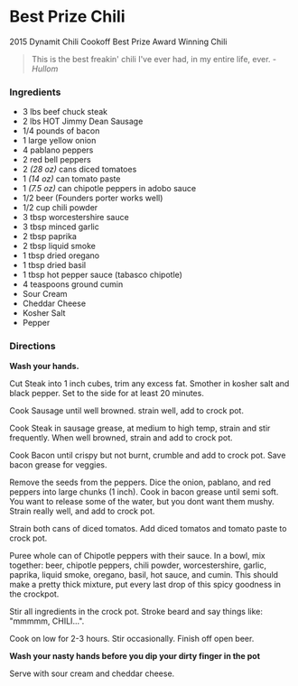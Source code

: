 # Best Prize Chili

2015 Dynamit Chili Cookoff Best Prize Award Winning Chili

> This is the best freakin' chili I've ever had, in my entire life, ever. - _Hullom_


### Ingredients
- 3 lbs beef chuck steak
- 2 lbs HOT Jimmy Dean Sausage
- 1/4 pounds of bacon
- 1 large yellow onion
- 4 pablano peppers
- 2 red bell peppers
- 2 _(28 oz)_ cans diced tomatoes
- 1 _(14 oz)_ can tomato paste
- 1 _(7.5 oz)_ can chipotle peppers in adobo sauce
- 1/2 beer (Founders porter works well)
- 1/2 cup chili powder
- 3 tbsp worcestershire sauce
- 3 tbsp minced garlic
- 2 tbsp paprika
- 2 tbsp liquid smoke
- 1 tbsp dried oregano
- 1 tbsp dried basil
- 1 tbsp hot pepper sauce (tabasco chipotle)
- 4 teaspoons ground cumin
- Sour Cream
- Cheddar Cheese
- Kosher Salt
- Pepper

### Directions
**Wash your hands.**

Cut Steak into 1 inch cubes, trim any excess fat. Smother in kosher salt and black pepper. Set to the side for at least 20 minutes.

Cook Sausage until well browned. strain well, add to crock pot.

Cook Steak in sausage grease, at medium to high temp, strain and stir frequently. When well browned, strain and add to crock pot.

Cook Bacon until crispy but not burnt, crumble and add to crock pot. Save bacon grease for veggies.

Remove the seeds from the peppers. Dice the onion, pablano, and red peppers into large chunks (1 inch). Cook in bacon grease until semi soft. You want to release some of the water, but you dont want them mushy. Strain really well, and add to crock pot.

Strain both cans of diced tomatos. Add diced tomatos and tomato paste to crock pot.

Puree whole can of Chipotle peppers with their sauce. In a bowl, mix together: beer, chipotle peppers, chili powder, worcestershire, garlic, paprika, liquid smoke, oregano, basil, hot sauce, and cumin. This should make a pretty thick mixture, put every last drop of this spicy goodness in the crockpot.

Stir all ingredients in the crock pot. Stroke beard and say things like: "mmmmm, CHILI...".

Cook on low for 2-3 hours. Stir occasionally. Finish off open beer.

**Wash your nasty hands before you dip your dirty finger in the pot**

Serve with sour cream and cheddar cheese.


